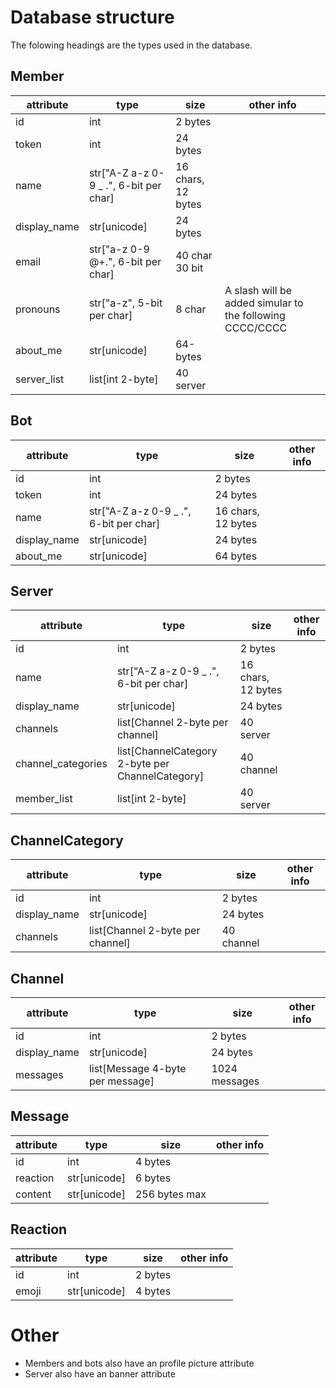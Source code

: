 # Database structure

The folowing headings are the types used in the database.

## Member
| attribute | type           | size         | other info |
|-----------|----------------|--------------|------------|
| id | int | 2 bytes |
| token | int | 24 bytes |
| name | str["A-Z a-z 0-9 _ .",  6-bit per char] | 16 chars, 12 bytes | |
| display_name | str[unicode] | 24 bytes||
| email | str["a-z 0-9 @+.", 6-bit per char] | 40 char 30 bit | |
| pronouns | str["a-z", 5-bit per char] | 8 char | A slash will be added simular to the following CCCC/CCCC |
| about_me | str[unicode] | 64-bytes | |
| server_list | list[int 2-byte] | 40 server | |

## Bot
| attribute | type           | size         | other info |
|-----------|----------------|--------------|------------|
| id | int | 2 bytes |
| token | int | 24 bytes |
| name | str["A-Z a-z 0-9 _ .",  6-bit per char] | 16 chars, 12 bytes | |
| display_name | str[unicode] | 24 bytes||
| about_me | str[unicode] | 64 bytes | |

## Server
| attribute | type           | size         | other info |
|-----------|----------------|--------------|------------|
| id | int | 2 bytes |
| name | str["A-Z a-z 0-9 _ .",  6-bit per char] | 16 chars, 12 bytes | |
| display_name | str[unicode] | 24 bytes||
| channels | list[Channel 2-byte per channel] | 40 server  | |
| channel_categories | list[ChannelCategory 2-byte per ChannelCategory] | 40 channel  | |
| member_list | list[int 2-byte] | 40 server | |

## ChannelCategory
| attribute | type           | size         | other info |
|-----------|----------------|--------------|------------|
| id | int | 2 bytes |
| display_name | str[unicode] | 24 bytes||
| channels | list[Channel 2-byte per channel] | 40 channel | |

## Channel
| attribute | type           | size         | other info |
|-----------|----------------|--------------|------------|
| id | int | 2 bytes |
| display_name | str[unicode] | 24 bytes||
| messages | list[Message 4-byte per message] | 1024 messages | |

## Message
| attribute | type           | size         | other info |
|-----------|----------------|--------------|------------|
| id | int | 4 bytes |
| reaction | str[unicode] | 6 bytes||
| content | str[unicode] | 256 bytes max |  |

## Reaction
| attribute | type           | size         | other info |
|-----------|----------------|--------------|------------|
| id | int | 2 bytes |
| emoji | str[unicode] | 4 bytes| |

# Other
- Members and bots also have an profile picture attribute
- Server also have an banner attribute
